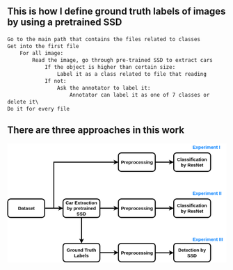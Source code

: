 ## This is how I define ground truth labels of images by using a pretrained SSD

```pseudo
Go to the main path that contains the files related to classes
Get into the first file
    For all image:
        Read the image, go through pre-trained SSD to extract cars
            If the object is higher than certain size:
                Label it as a class related to file that reading
            If not:
                Ask the annotator to label it:
                    Annotator can label it as one of 7 classes or delete it\
Do it for every file
```

## There are three approaches in this work

![alt text](images/overview2.png "Overview of the Approaches")

